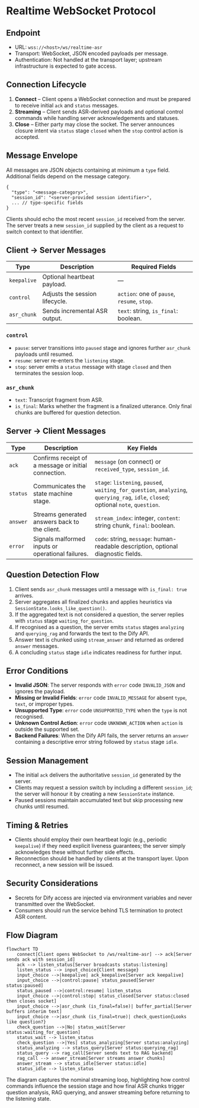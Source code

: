 # Realtime WebSocket Protocol

## Endpoint

- URL: `wss://<host>/ws/realtime-asr`
- Transport: WebSocket, JSON encoded payloads per message.
- Authentication: Not handled at the transport layer; upstream infrastructure is expected to gate access.

## Connection Lifecycle

1. **Connect** – Client opens a WebSocket connection and must be prepared to receive initial `ack` and `status` messages.
2. **Streaming** – Client sends ASR-derived payloads and optional control commands while handling server acknowledgements and statuses.
3. **Close** – Either party may close the socket. The server announces closure intent via `status` stage `closed` when the `stop` control action is accepted.

## Message Envelope

All messages are JSON objects containing at minimum a `type` field. Additional fields depend on the message category.

```jsonc
{
  "type": "<message-category>",
  "session_id": "<server-provided session identifier>",
  ... // type-specific fields
}
```

Clients should echo the most recent `session_id` received from the server. The server treats a new `session_id` supplied by the client as a request to switch context to that identifier.

## Client → Server Messages

| Type          | Description                                                   | Required Fields                                        |
| ------------- | ------------------------------------------------------------- | ------------------------------------------------------ |
| `keepalive`   | Optional heartbeat payload.                                   | —                                                      |
| `control`     | Adjusts the session lifecycle.                                | `action`: one of `pause`, `resume`, `stop`.            |
| `asr_chunk`   | Sends incremental ASR output.                                 | `text`: string, `is_final`: boolean.                   |

### `control`

- `pause`: server transitions into `paused` stage and ignores further `asr_chunk` payloads until resumed.
- `resume`: server re-enters the `listening` stage.
- `stop`: server emits a `status` message with stage `closed` and then terminates the session loop.

### `asr_chunk`

- `text`: Transcript fragment from ASR.
- `is_final`: Marks whether the fragment is a finalized utterance. Only final chunks are buffered for question detection.

## Server → Client Messages

| Type        | Description                                                                 | Key Fields                                                                                           |
| ----------- | --------------------------------------------------------------------------- | ---------------------------------------------------------------------------------------------------- |
| `ack`       | Confirms receipt of a message or initial connection.                        | `message` (on connect) or `received_type`, `session_id`.                                             |
| `status`    | Communicates the state machine stage.                                       | `stage`: `listening`, `paused`, `waiting_for_question`, `analyzing`, `querying_rag`, `idle`, `closed`; optional `note`, `question`. |
| `answer`    | Streams generated answers back to the client.                               | `stream_index`: integer, `content`: string chunk, `final`: boolean.                                  |
| `error`     | Signals malformed inputs or operational failures.                           | `code`: string, `message`: human-readable description, optional diagnostic fields.                   |

## Question Detection Flow

1. Client sends `asr_chunk` messages until a message with `is_final: true` arrives.
2. Server aggregates all finalized chunks and applies heuristics via `SessionState.looks_like_question()`.
3. If the aggregated text is not considered a question, the server replies with `status` stage `waiting_for_question`.
4. If recognised as a question, the server emits `status` stages `analyzing` and `querying_rag` and forwards the text to the Dify API.
5. Answer text is chunked using `stream_answer` and returned as ordered `answer` messages.
6. A concluding `status` stage `idle` indicates readiness for further input.

## Error Conditions

- **Invalid JSON**: The server responds with `error` code `INVALID_JSON` and ignores the payload.
- **Missing or Invalid Fields**: `error` code `INVALID_MESSAGE` for absent `type`, `text`, or improper types.
- **Unsupported Type**: `error` code `UNSUPPORTED_TYPE` when the `type` is not recognised.
- **Unknown Control Action**: `error` code `UNKNOWN_ACTION` when `action` is outside the supported set.
- **Backend Failures**: When the Dify API fails, the server returns an `answer` containing a descriptive error string followed by `status` stage `idle`.

## Session Management

- The initial `ack` delivers the authoritative `session_id` generated by the server.
- Clients may request a session switch by including a different `session_id`; the server will honour it by creating a new `SessionState` instance.
- Paused sessions maintain accumulated text but skip processing new chunks until resumed.

## Timing & Retries

- Clients should employ their own heartbeat logic (e.g., periodic `keepalive`) if they need explicit liveness guarantees; the server simply acknowledges these without further side effects.
- Reconnection should be handled by clients at the transport layer. Upon reconnect, a new session will be issued.

## Security Considerations

- Secrets for Dify access are injected via environment variables and never transmitted over the WebSocket.
- Consumers should run the service behind TLS termination to protect ASR content.

## Flow Diagram

```mermaid
flowchart TD
    connect[Client opens WebSocket to /ws/realtime-asr] --> ack[Server sends ack with session_id]
    ack --> listen_status[Server broadcasts status:listening]
    listen_status --> input_choice{Client message}
    input_choice -->|keepalive| ack_keepalive[Server ack keepalive]
    input_choice -->|control:pause| status_paused[Server status:paused]
    status_paused -->|control:resume| listen_status
    input_choice -->|control:stop| status_closed[Server status:closed then closes socket]
    input_choice -->|asr_chunk (is_final=false)| buffer_partial[Server buffers interim text]
    input_choice -->|asr_chunk (is_final=true)| check_question{Looks like question?}
    check_question -->|No| status_wait[Server status:waiting_for_question]
    status_wait --> listen_status
    check_question -->|Yes| status_analyzing[Server status:analyzing]
    status_analyzing --> status_query[Server status:querying_rag]
    status_query --> rag_call[Server sends text to RAG backend]
    rag_call --> answer_stream[Server streams answer chunks]
    answer_stream --> status_idle[Server status:idle]
    status_idle --> listen_status
```

The diagram captures the nominal streaming loop, highlighting how control commands influence the session stage and how final ASR
chunks trigger question analysis, RAG querying, and answer streaming before returning to the listening state.
